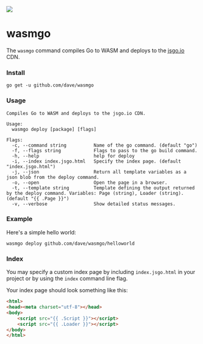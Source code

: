 <a href="https://patreon.com/davebrophy" title="Help with my hosting bills using Patreon"><img src="https://img.shields.io/badge/patreon-donate-yellow.svg" style="max-width:100%;"></a>

# wasmgo

The `wasmgo` command compiles Go to WASM and deploys to the [jsgo.io](https://github.com/dave/jsgo) 
CDN.

### Install

`go get -u github.com/dave/wasmgo`


### Usage

```
Compiles Go to WASM and deploys to the jsgo.io CDN.

Usage:
  wasmgo deploy [package] [flags]

Flags:
  -c, --command string          Name of the go command. (default "go")
  -f, --flags string            Flags to pass to the go build command.
  -h, --help                    help for deploy
  -i, --index index.jsgo.html   Specify the index page. (default "index.jsgo.html")
  -j, --json                    Return all template variables as a json blob from the deploy command.
  -o, --open                    Open the page in a browser.
  -t, --template string         Template defining the output returned by the deploy command. Variables: Page (string), Loader (string). (default "{{ .Page }}")
  -v, --verbose                 Show detailed status messages.
```

### Example

Here's a simple hello world:

```
wasmgo deploy github.com/dave/wasmgo/helloworld
```

### Index

You may specify a custom index page by including `index.jsgo.html` in your project or by using the `index` 
command line flag.

Your index page should look something like this:

```html
<html>
<head><meta charset="utf-8"></head>
<body>
	<script src="{{ .Script }}"></script>
	<script src="{{ .Loader }}"></script>
</body>
</html>
```
